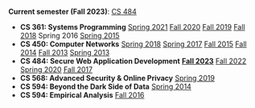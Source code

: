 **Current semester (Fall 2023)**: [CS 484][484-f23]

* **CS 361: Systems Programming** [Spring 2021][361-s21] [Fall 2020][361-f20] [Fall 2019][361-f19] [Fall 2018][361-f18] Spring 2016 [Spring 2015][361-s15] 
* **CS 450: Computer Networks** [Spring 2018][450-s18] [Spring 2017][450-s17] [Fall 2015][450-f15] [Fall 2014][450-f14] [Fall 2013][450-f13] [Spring 2013][450-s13]
* **CS 484: Secure Web Application Development** **[Fall 2023][484-f23]** [Fall 2022][484-f22] [Spring 2020][swad-s20] <abbr title="Prior to Summer 2020 this course was offered under a temporary number of CS 491 or CS 494.">[Fall 2017][swad-f17] </abbr>
* **CS 568: Advanced Security & Online Privacy** <abbr title="In Spring 2019, CS 568 was offered as CS 594.">[Spring 2019][568-s19]</abbr>
* **CS 594: Beyond the Dark Side of Data** [Spring 2014][594-s14]
* **CS 594: Empirical Analysis** [Fall 2016][594-f16]

[484-f23]: https://484.cs.uic.edu/
[484-f22]: cs484/f22/
[361-s21]: cs361/s21/
[361-f20]: cs361/f20/
[swad-s20]: swad/s20/
[568-s19]: https://piazza.com/class/jqy7g7qn2pc7gw
[swad-f17]: swad/f17/
[594-f16]: cs594/f16/
[361-s16]: cs361/s16/
[361-s15]: cs361/s15/
[450-f15]: cs450/f15/
[450-f14]: cs450/f14/
[450-f13]: cs450/f13/
[450-s13]: https://www.cs.uic.edu/bin/view/CS450/WebHome
[594-s14]: cs594/s14/
[450-s17]: cs450/s17/
[450-s18]: cs450/s18/
[361-f18]: cs361/f18/
[361-f19]: cs361/f19/
